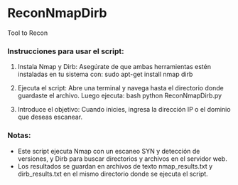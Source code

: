 # ReconNmapDirb
Tool to Recon

### Instrucciones para usar el script:

1. Instala Nmap y Dirb: Asegúrate de que ambas herramientas estén instaladas en tu sistema con:
   sudo apt-get install nmap dirb
  
2. Ejecuta el script: Abre una terminal y navega hasta el directorio donde guardaste el archivo. Luego ejecuta:
bash
   python ReconNmapDirb.py
   
3. Introduce el objetivo: Cuando inicies, ingresa la dirección IP o el dominio que deseas escanear.

### Notas:
- Este script ejecuta Nmap con un escaneo SYN y detección de versiones, y Dirb para buscar directorios y archivos en el servidor web.
- Los resultados se guardan en archivos de texto nmap_results.txt y dirb_results.txt en el mismo directorio donde se ejecuta el script.

